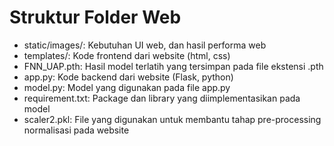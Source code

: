# Struktur Folder Web

- static/images/: Kebutuhan UI web, dan hasil performa web
- templates/: Kode frontend dari website (html, css)
- FNN_UAP.pth: Hasil model terlatih yang tersimpan pada file ekstensi .pth
- app.py: Kode backend dari website (Flask, python)
- model.py: Model yang digunakan pada file app.py
- requirement.txt: Package dan library yang diimplementasikan pada model
- scaler2.pkl: File yang digunakan untuk membantu tahap pre-processing normalisasi pada website
